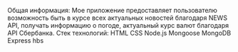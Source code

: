 Общая информация: 
Мое приложение предоставляет пользователю возможность  быть в курсе всех актуальных новостей благодаря NEWS API, 
получать информацию о погоде, актуальный курс валют благодаря API Сбербанка.
Стек технологий:
HTML
CSS
Node.js
Mongoose
MongoDB
Express
hbs
